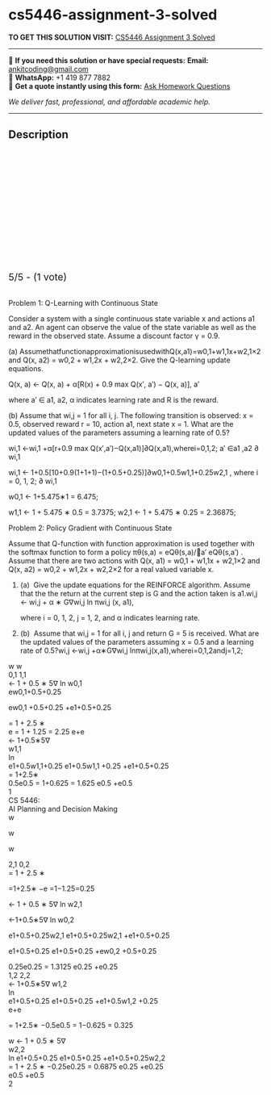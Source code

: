 # cs5446-assignment-3-solved
**TO GET THIS SOLUTION VISIT:** [CS5446 Assignment 3 Solved](https://www.ankitcodinghub.com/product/cs5446-assignment-3-solved/)


---

📩 **If you need this solution or have special requests:** **Email:** ankitcoding@gmail.com  
📱 **WhatsApp:** +1 419 877 7882  
📄 **Get a quote instantly using this form:** [Ask Homework Questions](https://www.ankitcodinghub.com/services/ask-homework-questions/)

*We deliver fast, professional, and affordable academic help.*

---

<h2>Description</h2>



<div class="kk-star-ratings kksr-auto kksr-align-center kksr-valign-top" data-payload="{&quot;align&quot;:&quot;center&quot;,&quot;id&quot;:&quot;94835&quot;,&quot;slug&quot;:&quot;default&quot;,&quot;valign&quot;:&quot;top&quot;,&quot;ignore&quot;:&quot;&quot;,&quot;reference&quot;:&quot;auto&quot;,&quot;class&quot;:&quot;&quot;,&quot;count&quot;:&quot;1&quot;,&quot;legendonly&quot;:&quot;&quot;,&quot;readonly&quot;:&quot;&quot;,&quot;score&quot;:&quot;5&quot;,&quot;starsonly&quot;:&quot;&quot;,&quot;best&quot;:&quot;5&quot;,&quot;gap&quot;:&quot;4&quot;,&quot;greet&quot;:&quot;Rate this product&quot;,&quot;legend&quot;:&quot;5\/5 - (1 vote)&quot;,&quot;size&quot;:&quot;24&quot;,&quot;title&quot;:&quot;CS5446 Assignment 3 Solved&quot;,&quot;width&quot;:&quot;138&quot;,&quot;_legend&quot;:&quot;{score}\/{best} - ({count} {votes})&quot;,&quot;font_factor&quot;:&quot;1.25&quot;}">

<div class="kksr-stars">

<div class="kksr-stars-inactive">
            <div class="kksr-star" data-star="1" style="padding-right: 4px">


<div class="kksr-icon" style="width: 24px; height: 24px;"></div>
        </div>
            <div class="kksr-star" data-star="2" style="padding-right: 4px">


<div class="kksr-icon" style="width: 24px; height: 24px;"></div>
        </div>
            <div class="kksr-star" data-star="3" style="padding-right: 4px">


<div class="kksr-icon" style="width: 24px; height: 24px;"></div>
        </div>
            <div class="kksr-star" data-star="4" style="padding-right: 4px">


<div class="kksr-icon" style="width: 24px; height: 24px;"></div>
        </div>
            <div class="kksr-star" data-star="5" style="padding-right: 4px">


<div class="kksr-icon" style="width: 24px; height: 24px;"></div>
        </div>
    </div>

<div class="kksr-stars-active" style="width: 138px;">
            <div class="kksr-star" style="padding-right: 4px">


<div class="kksr-icon" style="width: 24px; height: 24px;"></div>
        </div>
            <div class="kksr-star" style="padding-right: 4px">


<div class="kksr-icon" style="width: 24px; height: 24px;"></div>
        </div>
            <div class="kksr-star" style="padding-right: 4px">


<div class="kksr-icon" style="width: 24px; height: 24px;"></div>
        </div>
            <div class="kksr-star" style="padding-right: 4px">


<div class="kksr-icon" style="width: 24px; height: 24px;"></div>
        </div>
            <div class="kksr-star" style="padding-right: 4px">


<div class="kksr-icon" style="width: 24px; height: 24px;"></div>
        </div>
    </div>
</div>


<div class="kksr-legend" style="font-size: 19.2px;">
            5/5 - (1 vote)    </div>
    </div>
<div class="page" title="Page 1">
<div class="layoutArea">
<div class="column"></div>
</div>
<div class="layoutArea">
<div class="column">
&nbsp;

Problem 1: Q-Learning with Continuous State

Consider a system with a single continuous state variable x and actions a1 and a2. An agent can observe the value of the state variable as well as the reward in the observed state. Assume a discount factor γ = 0.9.

(a) AssumethatfunctionapproximationisusedwithQ(x,a1)=w0,1+w1,1x+w2,1×2 and Q(x, a2) = w0,2 + w1,2x + w2,2×2. Give the Q-learning update equations.

Q(x, a) ← Q(x, a) + α[R(x) + 0.9 max Q(x′, a′) − Q(x, a)], a′

where a′ ∈ a1, a2, α indicates learning rate and R is the reward.

(b) Assume that wi,j = 1 for all i, j. The following transition is observed: x = 0.5, observed reward r = 10, action a1, next state x = 1. What are the updated values of the parameters assuming a learning rate of 0.5?

wi,1 ←wi,1 +α[r+0.9 max Q(x′,a′)−Q(x,a1)]∂Q(x,a1),wherei=0,1,2; a′ ∈a1 ,a2 ∂ wi,1

wi,1 ← 1+0.5[10+0.9(1+1+1)−(1+0.5+0.25)]∂w0,1+0.5w1,1+0.25w2,1 , where i = 0, 1, 2; ∂ wi,1

w0,1 ← 1+5.475∗1 = 6.475;

w1,1 ← 1 + 5.475 ∗ 0.5 = 3.7375; w2,1 ← 1 + 5.475 ∗ 0.25 = 2.36875;

Problem 2: Policy Gradient with Continuous State

Assume that Q-function with function approximation is used together with the softmax function to form a policy πθ(s,a) = eQθ(s,a)/􏰀a′ eQθ(s,a′) . Assume that there are two actions with Q(x, a1) = w0,1 + w1,1x + w2,1×2 and Q(x, a2) = w0,2 + w1,2x + w2,2×2 for a real valued variable x.

<ol>
<li>(a) &nbsp;Give the update equations for the REINFORCE algorithm. Assume that the the return at the current step is G and the action taken is a1.wi,j ← wi,j + α ∗ G∇wi,j ln πwi,j (x, a1),

where i = 0, 1, 2, j = 1, 2, and α indicates learning rate.</li>
<li>(b) &nbsp;Assume that wi,j = 1 for all i, j and return G = 5 is received. What are the updated values of the parameters assuming x = 0.5 and a learning rate of 0.5?wi,j ←wi,j +α∗G∇wi,j lnπwi,j(x,a1),wherei=0,1,2andj=1,2;</li>
</ol>
</div>
</div>
<div class="layoutArea">
<div class="column">
w w

</div>
<div class="column">
0,1 1,1

</div>
<div class="column">
← 1 + 0.5 ∗ 5∇ ln w0,1

</div>
<div class="column">
ew0,1+0.5+0.25

ew0,1 +0.5+0.25 +e1+0.5+0.25

</div>
<div class="column">
= 1 + 2.5 ∗

</div>
<div class="column">
e = 1 + 1.25 = 2.25 e+e

</div>
</div>
<div class="layoutArea">
<div class="column">
← 1+0.5∗5∇

</div>
<div class="column">
w1,1

</div>
<div class="column">
ln

</div>
<div class="column">
e1+0.5w1,1+0.25 e1+0.5w1,1 +0.25 +e1+0.5+0.25

</div>
<div class="column">
= 1+2.5∗

</div>
<div class="column">
0.5e0.5 = 1+0.625 = 1.625 e0.5 +e0.5

</div>
</div>
<div class="layoutArea">
<div class="column">
1

</div>
</div>
</div>
<div class="page" title="Page 2">
<div class="layoutArea">
<div class="column">
CS 5446:

</div>
<div class="column">
AI Planning and Decision Making

</div>
</div>
<div class="layoutArea">
<div class="column">
w

w

w

</div>
<div class="column">
2,1 0,2

</div>
<div class="column">
= 1 + 2.5 ∗

=1+2.5∗ −e =1−1.25=0.25

</div>
</div>
<div class="layoutArea">
<div class="column">
← 1 + 0.5 ∗ 5∇ ln w2,1

←1+0.5∗5∇ ln w0,2

</div>
<div class="column">
e1+0.5+0.25w2,1 e1+0.5+0.25w2,1 +e1+0.5+0.25

e1+0.5+0.25 e1+0.5+0.25 +ew0,2 +0.5+0.25

</div>
<div class="column">
0.25e0.25 = 1.3125 e0.25 +e0.25

</div>
</div>
<div class="layoutArea">
<div class="column">
1,2 2,2

</div>
<div class="column">
← 1+0.5∗5∇ w1,2

</div>
<div class="column">
ln

</div>
<div class="column">
e1+0.5+0.25 e1+0.5+0.25 +e1+0.5w1,2 +0.25

</div>
<div class="column">
e+e

= 1+2.5∗ −0.5e0.5 = 1−0.625 = 0.325

</div>
</div>
<div class="layoutArea">
<div class="column">
w ← 1 + 0.5 ∗ 5∇

</div>
<div class="column">
w2,2

</div>
<div class="column">
ln e1+0.5+0.25 e1+0.5+0.25 +e1+0.5+0.25w2,2

</div>
<div class="column">
= 1 + 2.5 ∗ −0.25e0.25 = 0.6875 e0.25 +e0.25

</div>
</div>
<div class="layoutArea">
<div class="column">
e0.5 +e0.5

</div>
</div>
<div class="layoutArea">
<div class="column">
2

</div>
</div>
</div>
